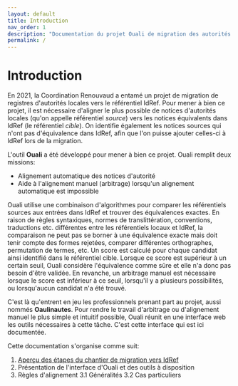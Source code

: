 ```yaml
---
layout: default
title: Introduction
nav_order: 1
description: "Documentation du projet Ouali de migration des autorités RenouVaud vers IdRef."
permalink: /
---
```


# Introduction

En 2021, la Coordination Renouvaud a entamé un projet de migration de registres d'autorités locales vers le référentiel IdRef.
Pour mener à bien ce projet, il est nécessaire d'aligner le plus possible de notices d'autorités locales (qu'on appelle référentiel
_source_) vers les notices équivalents dans IdRef (le référentiel _cible_). On identifie également les notices sources qui n'ont
pas d'équivalence dans IdRef, afin que l'on puisse ajouter celles-ci à IdRef lors de la migration.

L'outil **Ouali** a été développé pour mener à bien ce projet. Ouali remplit deux missions:

* Alignement automatique des notices d'autorité
* Aide à l'alignement manuel (arbitrage) lorsqu'un alignement automatique est impossible

Ouali utilise une combinaison d'algorithmes pour comparer les référentiels sources aux entrées dans IdRef et trouver des
équivalences exactes. En raison de règles syntaxiques, normes de translittération, conventions, traductions etc. différentes
entre les référentiels locaux et IdRef, la comparaison ne peut pas se borner à une équivalence exacte mais doit tenir compte
des formes rejetées, comparer différentes orthographes, permutation de termes, etc. Un score est calculé pour chaque candidat
ainsi identifié dans le référentiel cible. Lorsque ce score est supérieur à un certain seuil, Ouali considère l'équivalence comme
sûre et elle n'a donc pas besoin d'être validée. En revanche, un arbitrage manuel est nécessaire lorsque le score est inférieur
à ce seuil, lorsqu'il y a plusieurs possibilités, ou lorsqu'aucun candidat n'a été trouvé.

C'est là qu'entrent en jeu les professionnels prenant part au projet, aussi nommés **Oaulinautes**. Pour rendre le travail
d'arbitrage ou d'alignement manuel le plus simple et intuitif possible, Ouali réunit en une interface web les outils
nécessaires à cette tâche. C'est cette interface qui est ici documentée.

Cette documentation s'organise comme suit:

1. [Aperçu des étapes du chantier de migration vers IdRef](/chantiers)
2. Présentation de l'interface d'Ouali et des outils à disposition
3. Règles d'alignement
    3.1 Généralités
    3.2 Cas particuliers